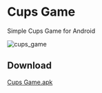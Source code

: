 # Cups Game

Simple Cups Game for Android

![cups_game](https://user-images.githubusercontent.com/48946749/71493539-3fa30680-281e-11ea-97b3-074aae1cebea.gif)

## Download

[Cups Game.apk](https://drive.google.com/file/d/1ATkdc70-fz2B8yF8fMsSHisWc4448uUW/view?usp=sharing)

